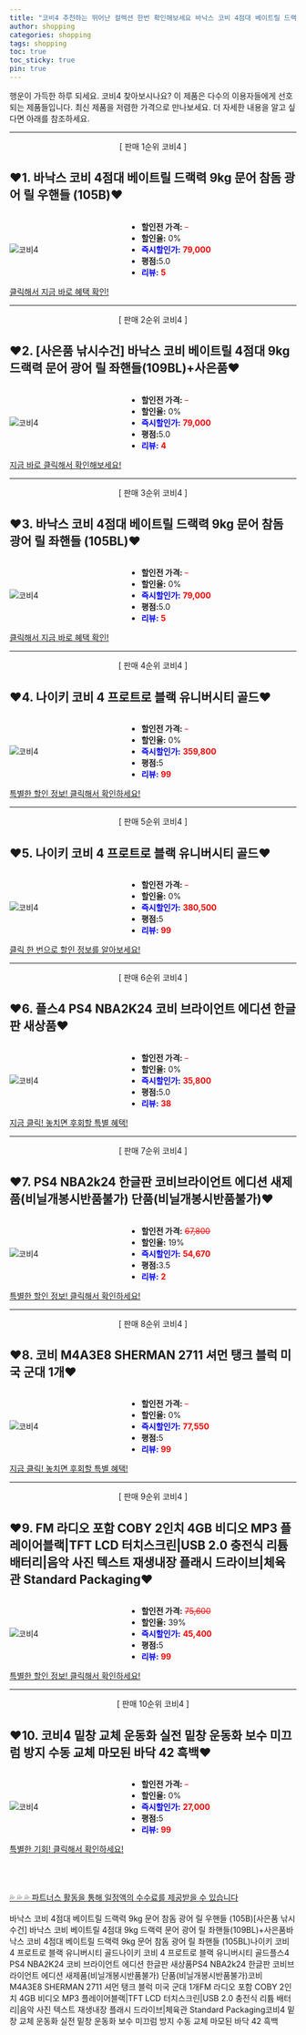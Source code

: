 ```yaml
---
title: "코비4 추천하는 뛰어난 컬렉션 한번 확인해보세요 바낙스 코비 4점대 베이트릴 드랙력"
author: shopping
categories: shopping
tags: shopping
toc: true
toc_sticky: true
pin: true
---
```

행운이 가득한 하루 되세요. 코비4 찾아보시나요? 이 제품은 다수의 이용자들에게 선호되는 제품들입니다. 최신 제품을 저렴한 가격으로 만나보세요. 더 자세한 내용을 알고 싶다면 아래를 참조하세요.

---
<p class="toplist" style="margin: 0 auto; display: block; width: fit-content;">[ 판매 1순위 코비4 ]</p>

<h2><strong>❤️1. 바낙스 코비 4점대 베이트릴 드랙력 9kg 문어 참돔 광어 릴 우핸들 (105B)❤️</strong></h2>

<div style="display: flex; align-items: center;">
    <div style="flex: 0.4;">
        <img src="https://thumbnail7.coupangcdn.com/thumbnails/remote/230x230ex/image/vendor_inventory/dec4/68492094b93d5bac8e6fc51399520dac949f2d8a20e7e850dcb667a28268.jpg" alt="코비4" style="max-width: 100%;">
    </div>
    <div style="flex: 0.6; margin-left: 10px;">
        <ul>
            <li><strong>할인전 가격:</strong> <del style="color: red;">-</del></li>
            <li><strong>할인율:</strong> 0%</li>
            <li><span style='color:blue'><strong>즉시할인가:</strong></span> <span style='color:red'><strong>79,000</strong></span></li>
            <li><strong>평점:</strong>5.0</li>
            <li><span style='color:blue'><strong>리뷰:</strong></span> <span style='color:red'><strong>5</strong></span></li>
        </ul>
    </div>
</div>
<div class="center">
    <a href="https://selin100587001.github.io?lptag=AF9450613&subid=githubio&pageKey=8048747803&traceid=V0-153&itemId=22566556219&vendorItemId=89608438369" class="myButton">
        클릭해서 지금 바로 혜택 확인!
    </a>
</div>


---
<p class="toplist" style="margin: 0 auto; display: block; width: fit-content;">[ 판매 2순위 코비4 ]</p>

<h2><strong>❤️2. [사은품 낚시수건] 바낙스 코비 베이트릴 4점대 9kg 드랙력 문어 광어 릴 좌핸들(109BL)+사은품❤️</strong></h2>

<div style="display: flex; align-items: center;">
    <div style="flex: 0.4;">
        <img src="https://thumbnail9.coupangcdn.com/thumbnails/remote/230x230ex/image/vendor_inventory/062c/5baa82c427d8b90afb44c8ccca466462f8efb047028f359842e3b82232b6.jpg" alt="코비4" style="max-width: 100%;">
    </div>
    <div style="flex: 0.6; margin-left: 10px;">
        <ul>
            <li><strong>할인전 가격:</strong> <del style="color: red;">-</del></li>
            <li><strong>할인율:</strong> 0%</li>
            <li><span style='color:blue'><strong>즉시할인가:</strong></span> <span style='color:red'><strong>79,000</strong></span></li>
            <li><strong>평점:</strong>5.0</li>
            <li><span style='color:blue'><strong>리뷰:</strong></span> <span style='color:red'><strong>4</strong></span></li>
        </ul>
    </div>
</div>
<div class="center">
    <a href="https://selin100587001.github.io?lptag=AF9450613&subid=githubio&pageKey=8052015443&traceid=V0-153&itemId=22585456459&vendorItemId=89627196069" class="myButton">
        지금 바로 클릭해서 확인해보세요!
    </a>
</div>


---
<p class="toplist" style="margin: 0 auto; display: block; width: fit-content;">[ 판매 3순위 코비4 ]</p>

<h2><strong>❤️3. 바낙스 코비 4점대 베이트릴 드랙력 9kg 문어 참돔 광어 릴 좌핸들 (105BL)❤️</strong></h2>

<div style="display: flex; align-items: center;">
    <div style="flex: 0.4;">
        <img src="https://thumbnail7.coupangcdn.com/thumbnails/remote/230x230ex/image/vendor_inventory/dec4/68492094b93d5bac8e6fc51399520dac949f2d8a20e7e850dcb667a28268.jpg" alt="코비4" style="max-width: 100%;">
    </div>
    <div style="flex: 0.6; margin-left: 10px;">
        <ul>
            <li><strong>할인전 가격:</strong> <del style="color: red;">-</del></li>
            <li><strong>할인율:</strong> 0%</li>
            <li><span style='color:blue'><strong>즉시할인가:</strong></span> <span style='color:red'><strong>79,000</strong></span></li>
            <li><strong>평점:</strong>5.0</li>
            <li><span style='color:blue'><strong>리뷰:</strong></span> <span style='color:red'><strong>5</strong></span></li>
        </ul>
    </div>
</div>
<div class="center">
    <a href="https://selin100587001.github.io?lptag=AF9450613&subid=githubio&pageKey=8048747803&traceid=V0-153&itemId=22566556217&vendorItemId=89608438364" class="myButton">
        클릭해서 지금 바로 혜택 확인!
    </a>
</div>


---
<p class="toplist" style="margin: 0 auto; display: block; width: fit-content;">[ 판매 4순위 코비4 ]</p>

<h2><strong>❤️4. 나이키 코비 4 프로트로 블랙 유니버시티 골드❤️</strong></h2>

<div style="display: flex; align-items: center;">
    <div style="flex: 0.4;">
        <img src="https://thumbnail10.coupangcdn.com/thumbnails/remote/230x230ex/image/vendor_inventory/dfeb/bde11a79426ffcbe0099f7a0fcde9934e245262e528b25086418f1123a31.png" alt="코비4" style="max-width: 100%;">
    </div>
    <div style="flex: 0.6; margin-left: 10px;">
        <ul>
            <li><strong>할인전 가격:</strong> <del style="color: red;">-</del></li>
            <li><strong>할인율:</strong> 0%</li>
            <li><span style='color:blue'><strong>즉시할인가:</strong></span> <span style='color:red'><strong>359,800</strong></span></li>
            <li><strong>평점:</strong>5</li>
            <li><span style='color:blue'><strong>리뷰:</strong></span> <span style='color:red'><strong>99</strong></span></li>
        </ul>
    </div>
</div>
<div class="center">
    <a href="https://selin100587001.github.io?lptag=AF9450613&subid=githubio&pageKey=7975158637&traceid=V0-153&itemId=22105484283&vendorItemId=89152432116" class="myButton">
        특별한 할인 정보! 클릭해서 확인하세요!
    </a>
</div>


---
<p class="toplist" style="margin: 0 auto; display: block; width: fit-content;">[ 판매 5순위 코비4 ]</p>

<h2><strong>❤️5. 나이키 코비 4 프로트로 블랙 유니버시티 골드❤️</strong></h2>

<div style="display: flex; align-items: center;">
    <div style="flex: 0.4;">
        <img src="https://thumbnail10.coupangcdn.com/thumbnails/remote/230x230ex/image/vendor_inventory/dfeb/bde11a79426ffcbe0099f7a0fcde9934e245262e528b25086418f1123a31.png" alt="코비4" style="max-width: 100%;">
    </div>
    <div style="flex: 0.6; margin-left: 10px;">
        <ul>
            <li><strong>할인전 가격:</strong> <del style="color: red;">-</del></li>
            <li><strong>할인율:</strong> 0%</li>
            <li><span style='color:blue'><strong>즉시할인가:</strong></span> <span style='color:red'><strong>380,500</strong></span></li>
            <li><strong>평점:</strong>5</li>
            <li><span style='color:blue'><strong>리뷰:</strong></span> <span style='color:red'><strong>99</strong></span></li>
        </ul>
    </div>
</div>
<div class="center">
    <a href="https://selin100587001.github.io?lptag=AF9450613&subid=githubio&pageKey=7942451047&traceid=V0-153&itemId=21880636004&vendorItemId=89152432104" class="myButton">
        클릭 한 번으로 할인 정보를 알아보세요!
    </a>
</div>


---
<p class="toplist" style="margin: 0 auto; display: block; width: fit-content;">[ 판매 6순위 코비4 ]</p>

<h2><strong>❤️6. 플스4 PS4 NBA2K24 코비 브라이언트 에디션 한글판 새상품❤️</strong></h2>

<div style="display: flex; align-items: center;">
    <div style="flex: 0.4;">
        <img src="https://thumbnail9.coupangcdn.com/thumbnails/remote/230x230ex/image/vendor_inventory/da5a/2fba5a947b75e079ce9dead090df5aaf2d4f5338cabba57e7119ab34919c.jpg" alt="코비4" style="max-width: 100%;">
    </div>
    <div style="flex: 0.6; margin-left: 10px;">
        <ul>
            <li><strong>할인전 가격:</strong> <del style="color: red;">-</del></li>
            <li><strong>할인율:</strong> 0%</li>
            <li><span style='color:blue'><strong>즉시할인가:</strong></span> <span style='color:red'><strong>35,800</strong></span></li>
            <li><strong>평점:</strong>5.0</li>
            <li><span style='color:blue'><strong>리뷰:</strong></span> <span style='color:red'><strong>38</strong></span></li>
        </ul>
    </div>
</div>
<div class="center">
    <a href="https://selin100587001.github.io?lptag=AF9450613&subid=githubio&pageKey=7579194172&traceid=V0-153&itemId=22397699734&vendorItemId=89442602071" class="myButton">
        지금 클릭! 놓치면 후회할 특별 혜택!
    </a>
</div>


---
<p class="toplist" style="margin: 0 auto; display: block; width: fit-content;">[ 판매 7순위 코비4 ]</p>

<h2><strong>❤️7. PS4 NBA2k24 한글판 코비브라이언트 에디션 새제품(비닐개봉시반품불가) 단품(비닐개봉시반품불가)❤️</strong></h2>

<div style="display: flex; align-items: center;">
    <div style="flex: 0.4;">
        <img src="https://thumbnail8.coupangcdn.com/thumbnails/remote/230x230ex/image/vendor_inventory/8024/baac1bb0e0cb012798abd16efc0ebe03710618064e3ccfcd71cf1c42dcff.JPG" alt="코비4" style="max-width: 100%;">
    </div>
    <div style="flex: 0.6; margin-left: 10px;">
        <ul>
            <li><strong>할인전 가격:</strong> <del style="color: red;">67,800</del></li>
            <li><strong>할인율:</strong> 19%</li>
            <li><span style='color:blue'><strong>즉시할인가:</strong></span> <span style='color:red'><strong>54,670</strong></span></li>
            <li><strong>평점:</strong>3.5</li>
            <li><span style='color:blue'><strong>리뷰:</strong></span> <span style='color:red'><strong>2</strong></span></li>
        </ul>
    </div>
</div>
<div class="center">
    <a href="https://selin100587001.github.io?lptag=AF9450613&subid=githubio&pageKey=7670237269&traceid=V0-153&itemId=20459178042&vendorItemId=87539049272" class="myButton">
        특별한 할인 정보! 클릭해서 확인하세요!
    </a>
</div>


---
<p class="toplist" style="margin: 0 auto; display: block; width: fit-content;">[ 판매 8순위 코비4 ]</p>

<h2><strong>❤️8. 코비 M4A3E8 SHERMAN 2711 셔먼 탱크 블럭 미국 군대 1개❤️</strong></h2>

<div style="display: flex; align-items: center;">
    <div style="flex: 0.4;">
        <img src="https://thumbnail7.coupangcdn.com/thumbnails/remote/230x230ex/image/vendor_inventory/3356/d62e47ebe4eb0fdc2d3a876b07e70447a9788705aa1a7045f8eaf0a3d3aa.png" alt="코비4" style="max-width: 100%;">
    </div>
    <div style="flex: 0.6; margin-left: 10px;">
        <ul>
            <li><strong>할인전 가격:</strong> <del style="color: red;">-</del></li>
            <li><strong>할인율:</strong> 0%</li>
            <li><span style='color:blue'><strong>즉시할인가:</strong></span> <span style='color:red'><strong>77,550</strong></span></li>
            <li><strong>평점:</strong>5</li>
            <li><span style='color:blue'><strong>리뷰:</strong></span> <span style='color:red'><strong>99</strong></span></li>
        </ul>
    </div>
</div>
<div class="center">
    <a href="https://selin100587001.github.io?lptag=AF9450613&subid=githubio&pageKey=7416019557&traceid=V0-153&itemId=19226162376&vendorItemId=86445497293" class="myButton">
        지금 클릭! 놓치면 후회할 특별 혜택!
    </a>
</div>


---
<p class="toplist" style="margin: 0 auto; display: block; width: fit-content;">[ 판매 9순위 코비4 ]</p>

<h2><strong>❤️9. FM 라디오 포함 COBY 2인치 4GB 비디오 MP3 플레이어블랙|TFT LCD 터치스크린|USB 2.0 충전식 리튬 배터리|음악 사진 텍스트 재생내장 플래시 드라이브|체육관 Standard Packaging❤️</strong></h2>

<div style="display: flex; align-items: center;">
    <div style="flex: 0.4;">
        <img src="https://thumbnail10.coupangcdn.com/thumbnails/remote/230x230ex/image/vendor_inventory/d709/8977be972a93a9d5558d87c808075af050c81e3be38260c26fedaa25da24.jpg" alt="코비4" style="max-width: 100%;">
    </div>
    <div style="flex: 0.6; margin-left: 10px;">
        <ul>
            <li><strong>할인전 가격:</strong> <del style="color: red;">75,600</del></li>
            <li><strong>할인율:</strong> 39%</li>
            <li><span style='color:blue'><strong>즉시할인가:</strong></span> <span style='color:red'><strong>45,400</strong></span></li>
            <li><strong>평점:</strong>5</li>
            <li><span style='color:blue'><strong>리뷰:</strong></span> <span style='color:red'><strong>99</strong></span></li>
        </ul>
    </div>
</div>
<div class="center">
    <a href="https://selin100587001.github.io?lptag=AF9450613&subid=githubio&pageKey=7789296511&traceid=V0-153&itemId=21070360677&vendorItemId=90768062174" class="myButton">
        특별한 할인 정보! 클릭해서 확인하세요!
    </a>
</div>


---
<p class="toplist" style="margin: 0 auto; display: block; width: fit-content;">[ 판매 10순위 코비4 ]</p>

<h2><strong>❤️10. 코비4 밑창 교체 운동화 실전 밑창 운동화 보수 미끄럼 방지 수동 교체 마모된 바닥 42 흑백❤️</strong></h2>

<div style="display: flex; align-items: center;">
    <div style="flex: 0.4;">
        <img src="https://thumbnail6.coupangcdn.com/thumbnails/remote/230x230ex/image/vendor_inventory/c2f1/e8e5339a47229d1adfc774839dfcfc69ed771ea8070aa8f6d57b29f38b25.png" alt="코비4" style="max-width: 100%;">
    </div>
    <div style="flex: 0.6; margin-left: 10px;">
        <ul>
            <li><strong>할인전 가격:</strong> <del style="color: red;">-</del></li>
            <li><strong>할인율:</strong> 0%</li>
            <li><span style='color:blue'><strong>즉시할인가:</strong></span> <span style='color:red'><strong>27,000</strong></span></li>
            <li><strong>평점:</strong>5</li>
            <li><span style='color:blue'><strong>리뷰:</strong></span> <span style='color:red'><strong>99</strong></span></li>
        </ul>
    </div>
</div>
<div class="center">
    <a href="https://selin100587001.github.io?lptag=AF9450613&subid=githubio&pageKey=7946184809&traceid=V0-153&itemId=21912075031&vendorItemId=90596461854" class="myButton">
        특별한 기회! 클릭해서 확인하세요!
    </a>
</div>

<br><br><br>[💦 💦 💦 파트너스 활동을 통해 일정액의 수수료를 제공받을 수 있습니다](https://link.coupang.com/a/bcpT2c)<br><br>바낙스 코비 4점대 베이트릴 드랙력 9kg 문어 참돔 광어 릴 우핸들 (105B)[사은품 낚시수건] 바낙스 코비 베이트릴 4점대 9kg 드랙력 문어 광어 릴 좌핸들(109BL)+사은품바낙스 코비 4점대 베이트릴 드랙력 9kg 문어 참돔 광어 릴 좌핸들 (105BL)나이키 코비 4 프로트로 블랙 유니버시티 골드나이키 코비 4 프로트로 블랙 유니버시티 골드플스4 PS4 NBA2K24 코비 브라이언트 에디션 한글판 새상품PS4 NBA2k24 한글판 코비브라이언트 에디션 새제품(비닐개봉시반품불가) 단품(비닐개봉시반품불가)코비 M4A3E8 SHERMAN 2711 셔먼 탱크 블럭 미국 군대 1개FM 라디오 포함 COBY 2인치 4GB 비디오 MP3 플레이어블랙|TFT LCD 터치스크린|USB 2.0 충전식 리튬 배터리|음악 사진 텍스트 재생내장 플래시 드라이브|체육관 Standard Packaging코비4 밑창 교체 운동화 실전 밑창 운동화 보수 미끄럼 방지 수동 교체 마모된 바닥 42 흑백